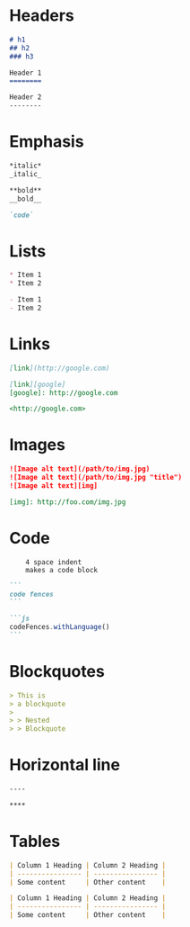 # Headers

```markdown
# h1
## h2
### h3
```

```markdown
Header 1
========
```

```markdown
Header 2
--------
```

# Emphasis

```markdown
*italic*
_italic_
```

```markdown
**bold**
__bold__
```

```markdown
`code`
```

# Lists

```markdown
* Item 1
* Item 2
```

```markdown
- Item 1
- Item 2
```

# Links

```markdown
[link](http://google.com)
```

```markdown
[link][google]
[google]: http://google.com
```

```markdown
<http://google.com>
```

# Images

```markdown
![Image alt text](/path/to/img.jpg)
![Image alt text](/path/to/img.jpg "title")
![Image alt text][img]
```

```markdown
[img]: http://foo.com/img.jpg
```

# Code

```
    4 space indent
    makes a code block
```

~~~markdown
```
code fences
```
~~~


~~~markdown
```js
codeFences.withLanguage()
```
~~~

# Blockquotes

```markdown
> This is
> a blockquote
>
> > Nested
> > Blockquote
```

# Horizontal line

```markdown
----
```

```markdown
****
```

# Tables

```markdown
| Column 1 Heading | Column 2 Heading |
| ---------------- | ---------------- |
| Some content     | Other content    |
```

```markdown
| Column 1 Heading | Column 2 Heading |
| ---------------- | ---------------- |
| Some content     | Other content    |
```